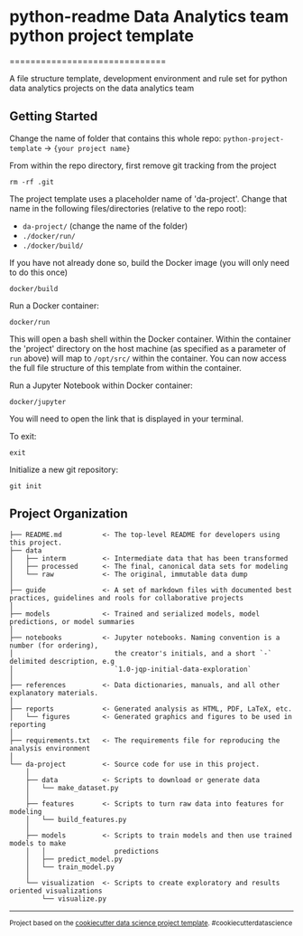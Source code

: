 # python-readme Data Analytics team python project template
==============================

A file structure template, development environment and rule set for python data analytics projects on the data analytics team

Getting Started
------------
Change the name of folder that contains this whole repo: `python-project-template` -> `{your project name}`  

From within the repo directory, first remove git tracking from the project  

`rm -rf .git`

The project template uses a placeholder name of 'da-project'. Change that name in the following files/directories (relative to the repo root):
- `da-project/` (change the name of the folder)  
- `./docker/run/`  
- `./docker/build/`

If you have not already done so, build the Docker image (you will only need to do this once)

`docker/build`

Run a Docker container:

`docker/run`  

This will open a bash shell within the Docker container. Within the container the 'project' directory on the host machine (as specified as a parameter of `run` above) will map to `/opt/src/` within the container. You can now access the full file structure of this template from within the container.

Run a Jupyter Notebook within Docker container:

`docker/jupyter`

You will need to open the link that is displayed in your terminal.

To exit:

`exit`  

Initialize a new git repository:

`git init`  

Project Organization
------------

    ├── README.md          <- The top-level README for developers using this project.
    ├── data
    │   ├── interm         <- Intermediate data that has been transformed
    │   ├── processed      <- The final, canonical data sets for modeling
    │   └── raw            <- The original, immutable data dump
    │
    ├── guide              <- A set of markdown files with documented best practices, guidelines and rools for collaborative projects
    │
    ├── models             <- Trained and serialized models, model predictions, or model summaries
    │
    ├── notebooks          <- Jupyter notebooks. Naming convention is a number (for ordering),
    │                         the creator's initials, and a short `-` delimited description, e.g
    │                         `1.0-jqp-initial-data-exploration`
    │
    ├── references         <- Data dictionaries, manuals, and all other explanatory materials.
    │
    ├── reports            <- Generated analysis as HTML, PDF, LaTeX, etc.
    │   └── figures        <- Generated graphics and figures to be used in reporting
    │
    ├── requirements.txt   <- The requirements file for reproducing the analysis environment
    │
    └── da-project         <- Source code for use in this project.
        │
        ├── data           <- Scripts to download or generate data
        │   └── make_dataset.py
        │
        ├── features       <- Scripts to turn raw data into features for modeling
        │   └── build_features.py
        │
        ├── models         <- Scripts to train models and then use trained models to make
        │   │                 predictions
        │   ├── predict_model.py
        │   └── train_model.py
        │
        └── visualization  <- Scripts to create exploratory and results oriented visualizations
            └── visualize.py
    


--------

<p><small>Project based on the <a target="_blank" href="https:https://github.com/juniordeveloper11/python-readme/blob/main/README.md/">cookiecutter data science project template</a>. #cookiecutterdatascience</small></p>
